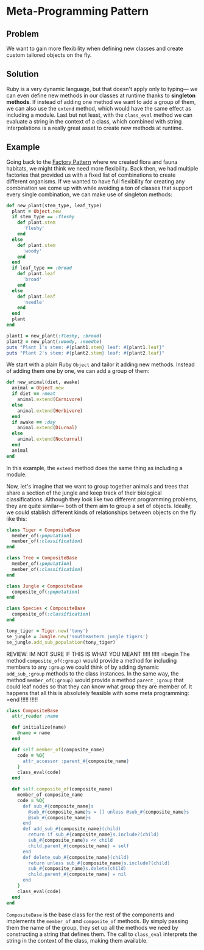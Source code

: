 # Meta-Programming Pattern

## Problem
We want to gain more flexibility when defining new classes and create custom tailored objects on the fly.

## Solution
Ruby is a very dynamic language, but that doesn't apply only to typing— we can even define new methods in our classes at runtime thanks to **singleton methods**. If instead of adding one method we want to add a group of them, we can also use the `extend` method, which would have the same effect as including a module. Last but not least, with the `class_eval` method we can evaluate a string in the context of a class, which combined with string interpolations is a really great asset to create new methods at runtime.

## Example
Going back to the [Factory Pattern](factory.md) where we created flora and fauna habitats, we might think we need more flexibility. Back then, we had multiple factories that provided us with a fixed list of combinations to create different organisms. If we wanted to have full flexibility for creating any combination we come up with while avoiding a ton of classes that support every single combination, we can make use of singleton methods:

```ruby
def new_plant(stem_type, leaf_type)
  plant = Object.new
  if stem_type == :fleshy
    def plant.stem
      'fleshy'
    end
  else
    def plant.stem
      'woody'
    end
  end
  if leaf_type == :broad
    def plant.leaf
      'broad'
    end
  else
    def plant.leaf
      'needle'
    end
  end
  plant
end

plant1 = new_plant(:fleshy, :broad)
plant2 = new_plant(:woody, :needle)
puts "Plant 1's stem: #{plant1.stem} leaf: #{plant1.leaf}"
puts "Plant 2's stem: #{plant2.stem} leaf: #{plant2.leaf}"
```

We start with a plain Ruby `Object` and tailor it adding new methods. Instead of adding them one by one, we can add a group of them:

```ruby
def new_animal(diet, awake)
  animal = Object.new
  if diet == :meat
    animal.extend(Carnivore)
  else
    animal.extend(Herbivore)
  end
  if awake == :day
    animal.extend(Diurnal)
  else
    animal.extend(Nocturnal)
  end
  animal
end
```

In this example, the `extend` method does the same thing as including a module.

Now, let's imagine that we want to group together animals and trees that share a section of the jungle and keep track of their biological classifications. Although they look like two different programming problems, they are quite similar— both of them aim to group a set of objects. Ideally, we could stablish different kinds of relationships between objects on the fly like this:

```ruby
class Tiger < CompositeBase
  member_of(:population)
  member_of(:classification)
end

class Tree < CompositeBase
  member_of(:population)
  member_of(:classification)
end

class Jungle < CompositeBase
  composite_of(:population)
end

class Species < CompositeBase
  composite_of(:classification)
end

tony_tiger = Tiger.new('tony')
se_jungle = Jungle.new('southeastern jungle tigers')
se_jungle.add_sub_population(tony_tiger)
```

REVIEW: IM NOT SURE IF THIS IS WHAT YOU MEANT
!!!!!
!!!!!
=begin
The method `composite_of(:group)` would provide a method for including members to any `:group` we could think of by adding dynamic `add_sub_:group` methods to the class instances. In the same way, the method `member_of(:group)` would provide a method `parent_:group` that could leaf nodes so that they can know what group they are member of. It happens that all this is absolutely feasible with some meta programming:
=end
!!!!!
!!!!!


```ruby
class CompositeBase
  attr_reader :name

  def initialize(name)
    @name = name
  end

  def self.member_of(composite_name)
    code = %Q{
      attr_accessor :parent_#{composite_name}
    }
    class_eval(code)
  end

  def self.composite_of(composite_name)
    member_of composite_name
    code = %Q{
      def sub_#{composite_name}s
        @sub_#{composite_name}s = [] unless @sub_#{composite_name}s
        @sub_#{composite_name}s
      end
      def add_sub_#{composite_name}(child)
        return if sub_#{composite_name}s.include?(child)
        sub_#{composite_name}s << child
        child.parent_#{composite_name} = self
      end
      def delete_sub_#{composite_name}(child)
        return unless sub_#{composite_name}s.include?(child)
        sub_#{composite_name}s.delete(child)
        child.parent_#{composite_name} = nil
      end
    }
    class_eval(code)
  end
end 
```

`CompositeBase` is the base class for the rest of the components and implements the `member_of` and `composite_of` methods. By simply passing them the name of the group, they set up all the methods we need by constructing a string that defines them. The call to `class_eval` interprets the string in the context of the class, making them available.
